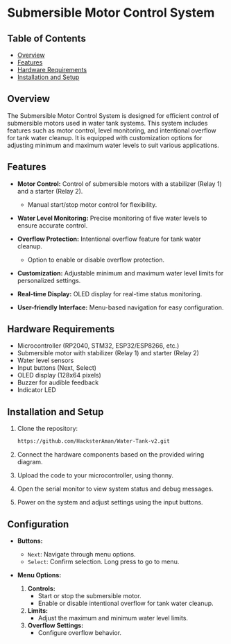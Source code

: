 # Submersible Motor Control System

## Table of Contents

- [Overview](#overview)
- [Features](#features)
- [Hardware Requirements](#hardware-requirements)
- [Installation and Setup](#installation-and-setup)

## Overview

The Submersible Motor Control System is designed for efficient control of submersible motors used in water tank systems. This system includes features such as motor control, level monitoring, and intentional overflow for tank water cleanup. It is equipped with customization options for adjusting minimum and maximum water levels to suit various applications.

## Features

- **Motor Control:** Control of submersible motors with a stabilizer (Relay 1) and a starter (Relay 2).
  - Manual start/stop motor control for flexibility.

- **Water Level Monitoring:** Precise monitoring of five water levels to ensure accurate control.

- **Overflow Protection:** Intentional overflow feature for tank water cleanup.
  - Option to enable or disable overflow protection.

- **Customization:** Adjustable minimum and maximum water level limits for personalized settings.

- **Real-time Display:** OLED display for real-time status monitoring.

- **User-friendly Interface:** Menu-based navigation for easy configuration.

## Hardware Requirements

- Microcontroller (RP2040, STM32, ESP32/ESP8266, etc.)
- Submersible motor with stabilizer (Relay 1) and starter (Relay 2)
- Water level sensors
- Input buttons (Next, Select)
- OLED display (128x64 pixels)
- Buzzer for audible feedback
- Indicator LED

## Installation and Setup

1. Clone the repository:

   ```bash
   https://github.com/HacksterAman/Water-Tank-v2.git
   ```
   

2. Connect the hardware components based on the provided wiring diagram.

3. Upload the code to your microcontroller, using thonny.

4. Open the serial monitor to view system status and debug messages.

5. Power on the system and adjust settings using the input buttons.

## Configuration

- **Buttons:**
  - `Next`: Navigate through menu options.
  - `Select`: Confirm selection. Long press to go to menu.

- **Menu Options:**
  1. **Controls:**
     - Start or stop the submersible motor.
     - Enable or disable intentional overflow for tank water cleanup.
  2. **Limits:**
     - Adjust the maximum and minimum water level limits.
  3. **Overflow Settings:**
     - Configure overflow behavior.
